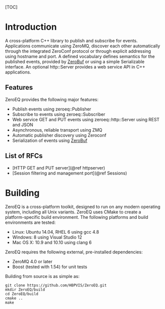 [TOC]

# Introduction

A cross-platform C++ library to publish and subscribe for events. Applications
communicate using ZeroMQ, discover each other automatically through the
integrated ZeroConf protocol or through explicit addressing using hostname and
port. A defined vocabulary defines semantics for the published events, provided
by [ZeroBuf](https://github.com/HBPVIS/ZeroBuf) or using a simple Serializable
interface. An optional http::Server provides a web service API in C++
applications.

## Features

ZeroEQ provides the following major features:

* Publish events using zeroeq::Publisher
* Subscribe to events using zeroeq::Subscriber
* Web service GET and PUT events using zeroeq::http::Server using REST and JSON
* Asynchronous, reliable transport using ZMQ
* Automatic publisher discovery using Zeroconf
* Serialization of events using [ZeroBuf](https://github.com/HBPVIS/ZeroBuf)

## List of RFCs

* [HTTP GET and PUT server](@ref httpserver)
* [Session filtering and management port](@ref Sessions)

# Building

ZeroEQ is a cross-platform toolkit, designed to run on any modern operating
system, including all Unix variants. ZeroEQ uses CMake to create a
platform-specific build environment. The following platforms and build
environments are tested:

* Linux: Ubuntu 14.04, RHEL 6 using gcc 4.8
* Windows: 8 using Visual Studio 12
* Mac OS X: 10.9 and 10.10 using clang 6

ZeroEQ requires the following external, pre-installed dependencies:

* ZeroMQ 4.0 or later
* Boost (tested with 1.54) for unit tests

Building from source is as simple as:

    git clone https://github.com/HBPVIS/ZeroEQ.git
    mkdir ZeroEQ/build
    cd ZeroEQ/build
    cmake ..
    make

